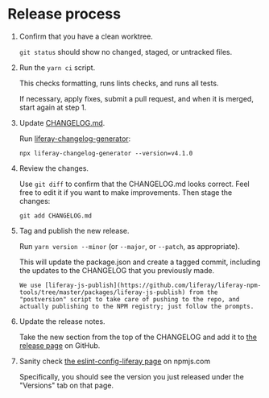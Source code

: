 <!--
SPDX-FileCopyrightText: © 2020 Liferay Inc. <https://liferay.com>

SPDX-License-Identifier: MIT
-->

# Release process

1.  Confirm that you have a clean worktree.

    `git status` should show no changed, staged, or untracked files.

2.  Run the `yarn ci` script.

    This checks formatting, runs lints checks, and runs all tests.

    If necessary, apply fixes, submit a pull request, and when it is merged, start again at step 1.

3.  Update [CHANGELOG.md](./CHANGELOG.md).

    Run [liferay-changelog-generator](https://www.npmjs.com/package/liferay-changelog-generator):

        npx liferay-changelog-generator --version=v4.1.0

4.  Review the changes.

    Use `git diff` to confirm that the CHANGELOG.md looks correct. Feel free to edit it if you want to make improvements. Then stage the changes:

        git add CHANGELOG.md

5.  Tag and publish the new release.

    Run `yarn version --minor` (or `--major`, or `--patch`, as appropriate).

    This will update the package.json and create a tagged commit, including the updates to the CHANGELOG that you previously made.

        We use [liferay-js-publish](https://github.com/liferay/liferay-npm-tools/tree/master/packages/liferay-js-publish) from the "postversion" script to take care of pushing to the repo, and actually publishing to the NPM registry; just follow the prompts.

6.  Update the release notes.

    Take the new section from the top of the CHANGELOG and add it to [the release page](https://github.com/liferay/eslint-config-liferay/releases) on GitHub.

7.  Sanity check [the eslint-config-liferay page](https://www.npmjs.com/package/eslint-config-liferay) on npmjs.com

    Specifically, you should see the version you just released under the "Versions" tab on that page.
